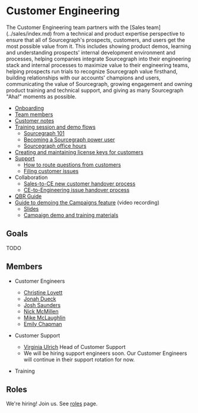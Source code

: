 # Customer Engineering
The Customer Engineering team partners with the [Sales team] (../sales/index.md) from a technical and product expertise perspective to ensure that all of Sourcegraph's prospects, customers, and users get the most possible value from it. This includes showing product demos, learning and understanding prospects' internal development environment and processes, helping companies integrate Sourcegraph into their engineering stack and internal processes to maximize value to their engineering teams, helping prospects run trials to recognize Sourcegraph value firsthand, building relationships with our accounts' champions and users, communicating the value of Sourcegraph, growing engagement and owning product training and technical support, and giving as many Sourcegraph "Aha!" moments as possible.

* [Onboarding](onboarding.md)
* [Team members](#members)
* [Customer notes](customer-notes.md)
* [Training session and demo flows](training.md)
	* [Sourcegraph 101](training.md#sourcegraph-101-standard-demo-flow)
	* [Becoming a Sourcegraph power user](training.md#becoming-a-sourcegraph-power-user)
	* [Sourcegraph office hours](training.md#sourcegraph-office-hours)
* [Creating and maintaining license keys for customers](license_keys.md)
* [Support](support.md)
	* [How to route questions from customers](routing_questions.md)
	* [Filing customer issues](customer_issues.md)
* Collaboration
	* [Sales-to-CE new customer handover process](../sales/sales_to_ce_handover.md)
	* [CE-to-Engineering issue handover process](ce_to_eng_handover.md)
* [QBR Guide](qbr_guide.md)
* [Guide to demoing the Campaigns feature](https://drive.google.com/drive/u/0/folders/1ZI9A_u8K7cxQS_-WFbkG75PcqgkGpPGI) (video recording)
	* [Slides](https://docs.google.com/presentation/d/1niZBMhHKWJT1-n_ExSbYIRD51vcubrWwQm-Tc5EZo8s/edit#slide=id.g7d2aea8729_0_0)
	* [Campaign demo and training materials](https://docs.google.com/document/d/1xQxhdGaudydOn5nBGIG91F6Z4VR4NwBfuKFvgbmCjJo/edit?usp=drive_web&ouid=107037782400977645523)

## Goals
TODO

## Members

* Customer Engineers
	* [Christine Lovett](../../company/team/index.md#christine-lovett-she-her)
	* [Jonah Dueck](../../company/team/index.md#jonah-dueck-he-him)
	* [Josh Saunders](../../company/team/index.md#josh-saunders)
	* [Nick McMillen](../../company/team/index.md#nick-mcmillen-he-him)
	* [Mike McLaughlin](../../company/team/index.md#mike-mclaughlin-he-him)
	* [Emily Chapman](../../company/team/index.md#emily-chapman-she-her)

* Customer Support
	* [Virginia Ulrich](../../company/team/index.md#virginia-ulrich-she-her) Head of Customer Support
	* We will be hiring support engineers soon. Our Customer Engineers will continue in their support rotation for now.
* Training

## Roles
We're hiring! Join us. See [roles](./roles/index.md) page.
